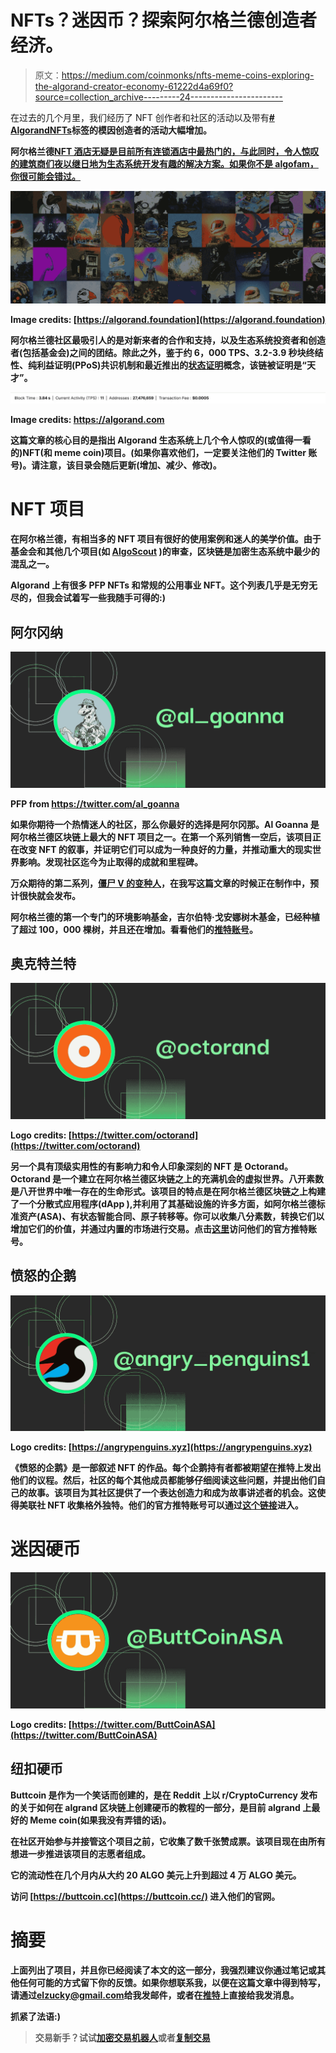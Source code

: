 # NFTs？迷因币？探索阿尔格兰德创造者经济。

> 原文：<https://medium.com/coinmonks/nfts-meme-coins-exploring-the-algorand-creator-economy-61222d4a69f0?source=collection_archive---------24----------------------->

在过去的几个月里，我们经历了 NFT 创作者和社区的活动以及带有[**# AlgorandNFTs**](https://twitter.com/search?q=%23AlgorandNFTs&src=typed_query)**标签的模因创造者的活动大幅增加。**

**阿尔格兰德[NFT 酒店无疑是目前所有连锁酒店中最热门的，与此同时，令人惊叹的建筑商们夜以继日地为生态系统开发有趣的解决方案。如果你不是 algofam，你很可能会错过。](https://algorand.com)**

**![](img/d10203810cf2602648eabd31006dec33.png)**

**Image credits: [https://algorand.foundation](https://algorand.foundation)**

**阿尔格兰德社区最吸引人的是对新来者的合作和支持，以及生态系统投资者和创造者(包括基金会)之间的团结。除此之外，鉴于约 6，000 TPS、3.2-3.9 秒块终结性、纯利益证明(PPoS)共识机制和最近推出的[状态证明](https://www.prnewswire.com/news-releases/algorand-protocol-upgrade-introduces-state-proofs-for-trustless-cross-chain-communication-and-5x-faster-performance-301619219.html)概念，该链被证明是“天才”。**

**![](img/519b34fa454f04d3c182345e8b7d4844.png)**

**Image credits: https://algorand.com**

**这篇文章的核心目的是指出 Algorand 生态系统上几个令人惊叹的(或值得一看的)NFT(和 meme coin)项目。(如果你喜欢他们，一定要关注他们的 Twitter 账号)。请注意，该目录会随后更新(增加、减少、修改)。**

# **NFT 项目**

**在阿尔格兰德，有相当多的 NFT 项目有很好的使用案例和迷人的美学价值。由于基金会和其他几个项目(如 [AlgoScout](https://twitter.com/AlgoScout) )的审查，区块链是加密生态系统中最少的混乱之一。**

**Algorand 上有很多 PFP NFTs 和常规的公用事业 NFT。这个列表几乎是无穷无尽的，但我会试着写一些我随手可得的:)**

## **阿尔冈纳**

**![](img/5905d99e81a8d4ed6790301d3401bea0.png)**

**PFP from https://twitter.com/al_goanna**

**如果你期待一个热情迷人的社区，那么你最好的选择是阿尔冈那。Al Goanna 是阿尔格兰德区块链上最大的 NFT 项目之一。在第一个系列销售一空后，该项目正在改变 NFT 的叙事，并证明它们可以成为一种良好的力量，并推动重大的现实世界影响。发现社区迄今为止取得的成就和里程碑。**

**万众期待的第二系列，[僵尸 V 的变种人](https://algoanna.com/v2-roadmap/)，在我写这篇文章的时候正在制作中，预计很快就会发布。**

**阿尔格兰德的第一个专门的环境影响基金，吉尔伯特·戈安娜树木基金，已经种植了超过 100，000 棵树，并且还在增加。看看他们的[推特账号](https://twitter.com/al_goanna)。**

## **奥克特兰特**

**![](img/6f4a01e61b3d278b2a7cb76148014e86.png)**

**Logo credits: [https://twitter.com/octorand](https://twitter.com/octorand)**

**另一个具有顶级实用性的有影响力和令人印象深刻的 NFT 是 Octorand。Octorand 是一个建立在阿尔格兰德区块链之上的充满机会的虚拟世界。八开素数是八开世界中唯一存在的生命形式。该项目的特点是在阿尔格兰德区块链之上构建了一个分散式应用程序(dApp ),并利用了其基础设施的许多方面，如阿尔格兰德标准资产(ASA)、有状态智能合同、原子转移等。你可以收集八分素数，转换它们以增加它们的价值，并通过内置的市场进行交易。点击[这里](https://twitter.com/octorand)访问他们的官方推特账号。**

## **愤怒的企鹅**

**![](img/d63dd5e1325dc0ec14c29104e034ae3b.png)**

**Logo credits: [https://angrypenguins.xyz](https://angrypenguins.xyz)**

**《愤怒的企鹅》是一部叙述 NFT 的作品。每个企鹅持有者都被期望在推特上发出他们的议程。然后，社区的每个其他成员都能够仔细阅读这些问题，并提出他们自己的故事。该项目为其社区提供了一个表达创造力和成为故事讲述者的机会。这使得美联社 NFT 收集格外独特。他们的官方推特账号可以通过[这个链接](https://twitter.com/angry_penguins1)进入。**

# **迷因硬币**

**![](img/4de4cb4e20305d3d78e8b2f814fdbaab.png)**

**Logo credits: [https://twitter.com/ButtCoinASA](https://twitter.com/ButtCoinASA)**

## **纽扣硬币**

**Buttcoin 是作为一个笑话而创建的，是在 Reddit 上以 r/CryptoCurrency 发布的关于如何在 algrand 区块链上创建硬币的教程的一部分，是目前 algrand 上最好的 Meme coin(如果我没有弄错的话)。**

**在社区开始参与并接管这个项目之前，它收集了数千张赞成票。该项目现在由所有想进一步推进该项目的志愿者组成。**

**它的流动性在几个月内从大约 20 ALGO 美元上升到超过 4 万 ALGO 美元。**

**访问 [https://buttcoin.cc](https://buttcoin.cc/) 进入他们的官网。**

# **摘要**

**上面列出了项目，并且你已经阅读了本文的这一部分，我强烈建议你通过笔记或其他任何可能的方式留下你的反馈。如果你想联系我，以便在这篇文章中得到特写，请通过[elzucky@gmail.com](mailto:elzucky@gmail.com)给我发邮件，或者在[推特](https://twitter.com/EOttoho)上直接给我发消息。**

**抓紧了法语:)**

> **交易新手？试试[加密交易机器人](/coinmonks/crypto-trading-bot-c2ffce8acb2a)或者[复制交易](/coinmonks/top-10-crypto-copy-trading-platforms-for-beginners-d0c37c7d698c)**